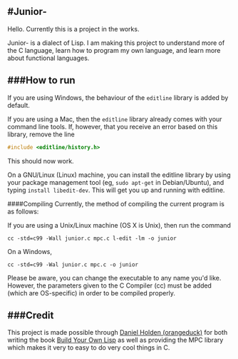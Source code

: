 #Junior-
---

Hello. Currently this is a project in the works.

Junior- is a dialect of Lisp. I am making this project to understand
more of the C language, learn how to program my own language, and learn more
about functional languages.

###How to run
---
If you are using Windows, the behaviour of the ```editline``` library is added
by default.

If you are using a Mac, then the ```editline``` library already  comes with
your command line tools. If, however, that you receive an error based on
this library, remove the line
```c
#include <editline/history.h>
```
This should now work.

On a GNU/Linux (Linux) machine, you can install the editline
library by using your package management tool
 (eg, ```sudo apt-get``` in Debian/Ubuntu), and typing
```install libedit-dev```. This will get you up and running with editline.

####Compiling
Currently, the method of compiling the current program is as follows:

If you are using a Unix/Linux machine (OS X is Unix), then run the command
```shell
cc -std=c99 -Wall junior.c mpc.c l-edit -lm -o junior
```

On a Windows,
```shell
cc -std=c99 -Wal junior.c mpc.c -o junior
```

Please be aware, you can change the executable to any name you'd like. However,
the parameters given to the C Compiler (cc) must be added (which are OS-specific)
in order to be compiled properly.

###Credit
---
This project is made possible through [Daniel Holden (orangeduck)](https://github.com/orangeduck)
for both writing the book [Build Your Own Lisp](http://buildyourownlisp.com/)
as well as providing the MPC library which makes it very to easy to do very
cool things in C.
